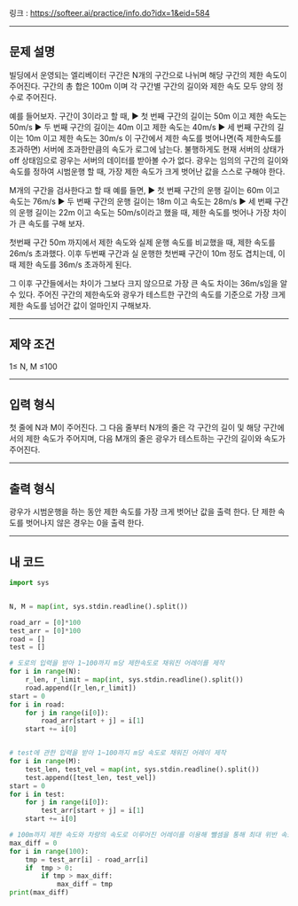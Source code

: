 링크 : https://softeer.ai/practice/info.do?idx=1&eid=584

---


## 문제 설명

빌딩에서 운영되는 엘리베이터 구간은 N개의 구간으로 나뉘며 해당 구간의 제한 속도이 주어진다. 구간의 총 합은 100m 이며 각 구간별 구간의 길이와 제한 속도 모두 양의 정수로 주어진다.

예를 들어보자. 구간이 3이라고 할 때,
▶ 첫 번째 구간의 길이는 50m 이고 제한 속도는 50m/s
▶ 두 번째 구간의 길이는 40m 이고 제한 속도는 40m/s
▶ 세 번째 구간의 길이는 10m 이고 제한 속도는 30m/s
이 구간에서 제한 속도를 벗어나면(즉 제한속도를 초과하면) 서버에 초과한만큼의 속도가 로그에 남는다. 불행하게도 현재 서버의 상태가 off 상태임으로 광우는 서버의 데이터를 받아볼 수가 없다. 광우는 임의의 구간의 길이와 속도를 정하여 시범운행 할 때, 가장 제한 속도가 크게 벗어난 값을 스스로 구해야 한다.

M개의 구간을 검사한다고 할 때 예를 들면,
▶ 첫 번째 구간의 운행 길이는 60m 이고 속도는 76m/s
▶ 두 번째 구간의 운행 길이는 18m 이고 속도는 28m/s
▶ 세 번째 구간의 운행 길이는 22m 이고 속도는 50m/s이라고 했을 때, 제한 속도를 벗어나 가장 차이가 큰 속도를 구해 보자.

첫번째 구간 50m 까지에서 제한 속도와 실제 운행 속도를 비교했을 때, 제한 속도를 26m/s 초과했다. 이후 두번째 구간과 실 운행한 첫번째 구간이 10m 정도 겹치는데, 이때 제한 속도를 36m/s 초과하게 된다.

그 이후 구간들에서는 차이가 그보다 크지 않으므로 가장 큰 속도 차이는 36m/s임을 알 수 있다.
주어진 구간의 제한속도와 광우가 테스트한 구간의 속도를 기준으로 가장 크게 제한 속도를 넘어간 값이 얼마인지 구해보자.

---

## 제약 조건

1≤ N, M ≤100

---

## 입력 형식

첫 줄에 N과 M이 주어진다. 그 다음 줄부터 N개의 줄은 각 구간의 길이 및 해당 구간에서의 제한 속도가 주어지며, 다음 M개의 줄은 광우가 테스트하는 구간의 길이와 속도가 주어진다.

---

## 출력 형식

광우가 시범운행을 하는 동안 제한 속도를 가장 크게 벗어난 값을 출력 한다. 단 제한 속도를 벗어나지 않은 경우는 0을 출력 한다.

---

## 내 코드

```python
import sys


N, M = map(int, sys.stdin.readline().split())

road_arr = [0]*100
test_arr = [0]*100
road = []
test = []

# 도로의 입력을 받아 1~100까지 m당 제한속도로 채워진 어레이를 제작
for i in range(N):
    r_len, r_limit = map(int, sys.stdin.readline().split())
    road.append([r_len,r_limit])
start = 0
for i in road:
    for j in range(i[0]):
        road_arr[start + j] = i[1]
    start += i[0]


# test에 관한 입력을 받아 1~100까지 m당 속도로 채워진 어레이 제작
for i in range(M):
    test_len, test_vel = map(int, sys.stdin.readline().split())
    test.append([test_len, test_vel])
start = 0
for i in test:
    for j in range(i[0]):
        test_arr[start + j] = i[1]
    start += i[0]

# 100m까지 제한 속도와 차량의 속도로 이루어진 어레이를 이용해 뺄셈을 통해 최대 위반 속도 구하기
max_diff = 0
for i in range(100):
    tmp = test_arr[i] - road_arr[i]
    if  tmp > 0:
        if tmp > max_diff:
            max_diff = tmp
print(max_diff)
        
```

